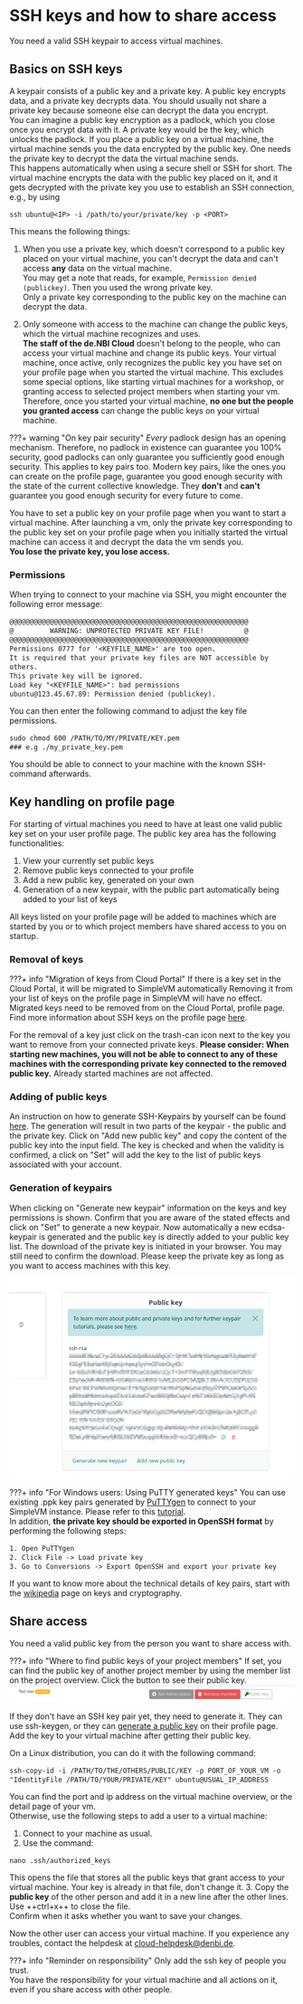# SSH keys and how to share access

You need a valid SSH keypair to access virtual machines.

## Basics on SSH keys

A keypair consists of a public key and a private key. A public key encrypts data, and a private key decrypts data.
You should usually not share a private key because someone else can decrypt the data you encrypt.<br>
You can imagine a public key encryption as a padlock, which you close once you encrypt data with it. 
A private key would be the key, which unlocks the padlock. 
If you place a public key on a virtual machine, the virtual machine sends you the data encrypted by the public key. 
One needs the private key to decrypt the data the virtual machine sends.<br>
This happens automatically when using a secure shell or SSH for short. 
The virtual machine encrypts the data with the public key placed on it, and it gets decrypted with the private key 
you use to establish an SSH connection, e.g., by using

```shell
ssh ubuntu@<IP> -i /path/to/your/private/key -p <PORT>
```

This means the following things:

1. When you use a private key, which doesn't correspond to a public key placed on your virtual machine, you can't
   decrypt the data and can't access **any** data on the virtual machine.<br>
   You may get a note that reads, for example, `Permission denied (publickey)`. Then you used the wrong private key.<br>
   Only a private key corresponding to the public key on the machine can decrypt the data.

2. Only someone with access to the machine can change the public keys, which the virtual machine recognizes and uses.<br>
   **The staff of the de.NBI Cloud** doesn't belong to the people, who can access your virtual machine and change 
   its public keys.
   Your virtual machine, once active, only recognizes the public key you have set on your profile page 
   when you started the virtual machine.
   This excludes some special options, like starting virtual machines for a workshop, 
   or granting access to selected project members when starting your vm.<br>
   Therefore, once you started your virtual machine, **no one but the people you granted access** can change the 
   public keys on your virtual machine.

???+ warning "On key pair security"
    *Every* padlock design has an opening mechanism. 
    Therefore, no padlock in existence can guarantee you 100% security, 
    good padlocks can only guarantee you sufficiently good enough security. 
    This applies to key pairs too. Modern key pairs, like the ones you can create on the profile page, guarantee 
    you good enough security with the state of the current collective knowledge. 
    They **don't** and **can't** guarantee you good enough security for every future to come.

You have to set a public key on your profile page when you want to start a virtual machine. 
After launching a vm, only the private key corresponding to the public key set on your profile page when 
you initially started the virtual machine can access it and decrypt the data the vm sends you.<br>
**You lose the private key, you lose access.**

### Permissions

When trying to connect to your machine via SSH, you might encounter the following error message:

```shell
@@@@@@@@@@@@@@@@@@@@@@@@@@@@@@@@@@@@@@@@@@@@@@@@@@@@@@@@@@@
@         WARNING: UNPROTECTED PRIVATE KEY FILE!          @
@@@@@@@@@@@@@@@@@@@@@@@@@@@@@@@@@@@@@@@@@@@@@@@@@@@@@@@@@@@
Permissions 0777 for '<KEYFILE_NAME>' are too open.
It is required that your private key files are NOT accessible by others.
This private key will be ignored.
Load key "<KEYFILE_NAME>": bad permissions
ubuntu@123.45.67.89: Permission denied (publickey).
```
You can then enter the following command to adjust the key file permissions.
```shell
sudo chmod 600 /PATH/TO/MY/PRIVATE/KEY.pem
### e.g ./my_private_key.pem
```
You should be able to connect to your machine with the known SSH-command afterwards.

## Key handling on profile page

For starting of virtual machines you need to have at least one valid public key set on your user profile page.
The public key area has the following functionalities:

   1. View your currently set public keys
   2. Remove public keys connected to your profile
   3. Add a new public key, generated on your own
   4. Generation of a new keypair, with the public part automatically being added to your list of keys

All keys listed on your profile page will be added to machines which are started by you or to which project members have
shared access to you on startup. 

### Removal of keys

???+ info "Migration of keys from Cloud Portal"
    If there is a key set in the Cloud Portal, it will be migrated to SimpleVM automatically
    Removing it from your list of keys on the profile page in SimpleVM will have no effect.
    Migrated keys need to be removed from on the Cloud Portal, profile page.
    Find more information about SSH keys on the profile page [here]({{extra.cloud_portal_wiki_link}}portal/user_information/#ssh-key).

For the removal of a key just click on the trash-can icon next to the key you want to remove from your 
connected private keys.
**Please consider: When starting new machines, you will not be able to connect to any of these machines with the corresponding private key connected to the removed public key.**
Already started machines are not affected.


### Adding of public keys

An instruction on how to generate SSH-Keypairs by yourself can be found [here]({{extra.cloud_portal_wiki_link}}quickstart/#generate-ssh-keys).
The generation will result in two parts of the keypair - the public and the private key.
Click on "Add new public key" and copy the content of the public key into the input field.
The key is checked and when the validity is confirmed, a click on "Set" will add the key to the list of public keys
associated with your account.


### Generation of keypairs

When clicking on "Generate new keypair" information on the keys and key permissions is shown.
Confirm that you are aware of the stated effects and click on "Set" to generate a new keypair.
Now automatically a new ecdsa-keypair is generated and the public key is directly added to your public key list.
The download of the private key is initiated in your browser. You may still need to confirm the download.
Please keep the private key as long as you want to access machines with this key.

![public_keys](img/svm_profile_keys.png)

???+ info "For Windows users: Using PuTTY generated keys"
    You can use existing .ppk key pairs generated by [PuTTYgen](https://www.puttygen.com/) to connect to your SimpleVM instance. Please refer to this [tutorial]({{extra.cloud_portal_wiki_link}}quickstart/#generate-ssh-keys).<br>
    In addition, **the private key should be exported in OpenSSH format** by performing the following steps:
        
    1. Open PuTTYgen
    2. Click File -> Load private key
    3. Go to Conversions -> Export OpenSSH and export your private key

If you want to know more about the technical details of key pairs, 
start with the [wikipedia](https://en.wikipedia.org/wiki/Public-key_cryptography) page on keys and cryptography.

## Share access

You need a valid public key from the person you want to share access with.

???+ info "Where to find public keys of your project members"
    If set, you can find the public key of another project member by using the member list on the project overview.
    Click the button to see their public key.
    ![img.png](img/project_overview_pub_key.png)

If they don't have an SSH key pair yet, they need to generate it. 
They can use ssh-keygen, or they can [generate a public key](#generation-of-keypairs) on 
their profile page.<br>
Add the key to your virtual machine after getting their public key.

On a Linux distribution, you can do it with the following command:

```shell
ssh-copy-id -i /PATH/TO/THE/OTHERS/PUBLIC/KEY -p PORT_OF_YOUR_VM -o "IdentityFile /PATH/TO/YOUR/PRIVATE/KEY" ubuntu@USUAL_IP_ADDRESS
```

You can find the port and ip address on the virtual machine overview, or the detail page of your vm.
<br>
Otherwise, use the following steps to add a user to a virtual machine:

1. Connect to your machine as usual.
2. Use the command:<br>
```shell
nano .ssh/authorized_keys
```
   This opens the file that stores all the public keys that grant access to your virtual machine. 
   Your key is already in that file, don't change it.
3. Copy the **public key** of the other person and add it in a new line after the other lines.<br>
   Use ++ctrl+x++ to close the file.<br>
   Confirm when it asks whether you want to save your changes.

Now the other user can access your virtual machine. 
If you experience any troubles, contact the helpdesk at [cloud-helpdesk@denbi.de](mailto:cloud-helpdesk@denbi.de).

???+ info "Reminder on responsibility"
    Only add the ssh key of people you trust.<br>
    You have the responsibility for your virtual machine and all actions on it, 
    even if you share access with other people.
